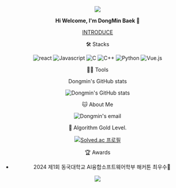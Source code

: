 
<div align=center>
<img src="https://capsule-render.vercel.app/api?type=waving&color=87CEEB&height=150&section=header&text=WELCOME"/>

**Hi Welcome, I'm DongMin Baek 👋**


[INTRODUCE](https://possible-ceder-94b.notion.site/eef04aa991434113b712551d4134061a)

🛠️ Stacks

       
![react](https://img.shields.io/badge/React-20232A?style=for-the-badge&logo=react&logoColor=61DAFB)
![Javascript](https://img.shields.io/badge/JavaScript-F7DF1E?style=for-the-badge&logo=JavaScript&logoColor=white)
![C](https://img.shields.io/badge/C-00599C?style=for-the-badge&logo=c&logoColor=white)
![C++](https://img.shields.io/badge/C%2B%2B-00599C?style=for-the-badge&logo=c%2B%2B&logoColor=white)
![Python](https://img.shields.io/badge/Python-3776AB?style=for-the-badge&logo=python&logoColor=white)
![Vue.js](https://img.shields.io/badge/-Vue.js-4fc08d?style=flat&logo=vuedotjs&logoColor=white)

💪🏼 Tools
     

Dongmin's GitHub stats


![Dongmin's GitHub stats](https://github-readme-stats.vercel.app/api?username=dongmin0204&show_icons=true&hide=contribs,prs&show_icons=true&theme=skyblue)

🐱 About Me

![Dongmin's email](https://img.shields.io/badge/Gmail-D14836?style=for-the-badge&logo=gmail&logoColor=white)

🏅 Algorithm Gold Level.

[![Solved.ac 프로필](http://mazassumnida.wtf/api/v2/generate_badge?boj=nm2205)](https://solved.ac/nm2205)

🏆 Awards

- 2024 제1회 동국대학교 AI융합소프트웨어학부 해커톤 최우수🏅

<img src="https://capsule-render.vercel.app/api?type=waving&color=87CEEB&height=150&section=footer" />

<!--

Here are some ideas to get you started:

- 🔭 I’m currently working on ...
- 🌱 I’m currently learning ...
- 👯 I’m looking to collaborate on ...
- 🤔 I’m looking for help with ...
- 💬 Ask me about ...
- 📫 How to reach me: ...
- 😄 Pronouns: ...
- ⚡ Fun fact: ...
-->
